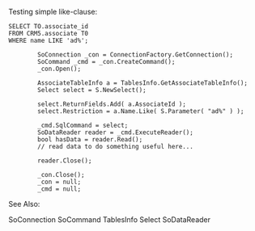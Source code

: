 <properties date="2016-05-10"
/>

Testing simple like-clause:

```
SELECT TO.associate_id
FROM CRM5.associate T0
WHERE name LIKE 'ad%';
```

```
        SoConnection _con = ConnectionFactory.GetConnection();
        SoCommand _cmd = _con.CreateCommand();
        _con.Open();

        AssociateTableInfo a = TablesInfo.GetAssociateTableInfo();
        Select select = S.NewSelect();

        select.ReturnFields.Add( a.AssociateId );
        select.Restriction = a.Name.Like( S.Parameter( "ad%" ) );

        _cmd.SqlCommand = select;
        SoDataReader reader = _cmd.ExecuteReader();
        bool hasData = reader.Read();
        // read data to do something useful here...
        
        reader.Close();

        _con.Close();
        _con = null;
        _cmd = null;
```

See Also:

SoConnection SoCommand TablesInfo Select SoDataReader
